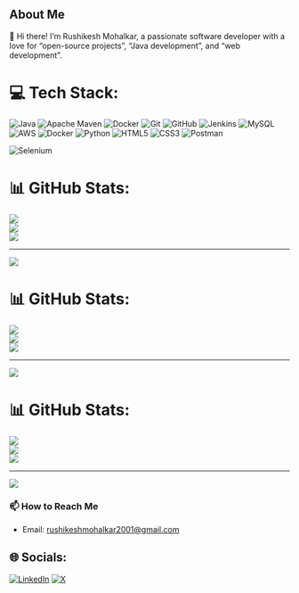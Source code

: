 ## About Me

👋 Hi there! I’m Rushikesh Mohalkar, a passionate software developer with a love for “open-source projects”, “Java development”, and “web development”.

<!--
### 🔭 Current Projects
- **Hotel-Reservation-System**: A Hotel Reservation System that allows users to book rooms, manage reservations, and handle payments. This project involves creating a user-friendly interface, managing databases, and implementing various functionalities like room availability checks, booking confirmations, and payment processing.

### 🌱 Learning
- Currently diving into “React”, “DSA”, and "Spring Boot".
- Exploring “Java development”.

### 💬 Ask Me About
- Java
- Python
- Selenium
- Cucumber
- TestNG
-->
  
# 💻 Tech Stack:
![Java](https://img.shields.io/badge/java-%23ED8B00.svg?style=for-the-badge&logo=openjdk&logoColor=white) ![Apache Maven](https://img.shields.io/badge/Apache%20Maven-C71A36?style=for-the-badge&logo=Apache%20Maven&logoColor=white) ![Docker](https://img.shields.io/badge/docker-%230db7ed.svg?style=for-the-badge&logo=docker&logoColor=white) ![Git](https://img.shields.io/badge/git-%23F05033.svg?style=for-the-badge&logo=git&logoColor=white) ![GitHub](https://img.shields.io/badge/github-%23121011.svg?style=for-the-badge&logo=github&logoColor=white) ![Jenkins](https://img.shields.io/badge/jenkins-%232C5263.svg?style=for-the-badge&logo=jenkins&logoColor=white) ![MySQL](https://img.shields.io/badge/mysql-4479A1.svg?style=for-the-badge&logo=mysql&logoColor=white) ![AWS](https://img.shields.io/badge/AWS-%23FF9900.svg?style=for-the-badge&logo=amazon-aws&logoColor=white) ![Docker](https://img.shields.io/badge/docker-%230db7ed.svg?style=for-the-badge&logo=docker&logoColor=white) ![Python](https://img.shields.io/badge/python-3670A0?style=for-the-badge&logo=python&logoColor=ffdd54) ![HTML5](https://img.shields.io/badge/html5-%23E34F26.svg?style=for-the-badge&logo=html5&logoColor=white) ![CSS3](https://img.shields.io/badge/css3-%231572B6.svg?style=for-the-badge&logo=css3&logoColor=white) ![Postman](https://img.shields.io/badge/Postman-FF6C37?style=for-the-badge&logo=postman&logoColor=white)

![Selenium](https://img.shields.io/badge/Selenium-FF6C37?style=for-the-badge&logo=Selenium&logoColor=white)


# 📊 GitHub Stats:
![](https://github-readme-stats.vercel.app/api?username=mohalkarushikesh&theme=dark&hide_border=false&include_all_commits=false&count_private=false)<br/>
![](https://github-readme-streak-stats.herokuapp.com/?user=mohalkarushikesh&theme=dark&hide_border=false)<br/>
![](https://github-readme-stats.vercel.app/api/top-langs/?username=mohalkarushikesh&theme=dark&hide_border=false&include_all_commits=false&count_private=false&layout=compact)

---
[![](https://visitcount.itsvg.in/api?id=mohalkarushikesh&icon=0&color=0)](https://visitcount.itsvg.in)

<!-- Proudly created with GPRM ( https://gprm.itsvg.in ) -->

# 📊 GitHub Stats:
![](https://github-readme-stats.vercel.app/api?username=mohalkarushikesh&theme=dark&hide_border=false&include_all_commits=false&count_private=false)<br/>
![](https://github-readme-streak-stats.herokuapp.com/?user=mohalkarushikesh&theme=dark&hide_border=false)<br/>
![](https://github-readme-stats.vercel.app/api/top-langs/?username=mohalkarushikesh&theme=dark&hide_border=false&include_all_commits=false&count_private=false&layout=compact)

---
[![](https://visitcount.itsvg.in/api?id=mohalkarushikesh&icon=0&color=0)](https://visitcount.itsvg.in)

<!-- Proudly created with GPRM ( https://gprm.itsvg.in ) -->

# 📊 GitHub Stats:
![](https://github-readme-stats.vercel.app/api?username=mohalkarushikesh&theme=dark&hide_border=false&include_all_commits=false&count_private=false)<br/>
![](https://github-readme-streak-stats.herokuapp.com/?user=mohalkarushikesh&theme=dark&hide_border=false)<br/>
![](https://github-readme-stats.vercel.app/api/top-langs/?username=mohalkarushikesh&theme=dark&hide_border=false&include_all_commits=false&count_private=false&layout=compact)

---
[![](https://visitcount.itsvg.in/api?id=mohalkarushikesh&icon=0&color=0)](https://visitcount.itsvg.in)  
### 📫 How to Reach Me
- Email: rushikeshmohalkar2001@gmail.com
  
## 🌐 Socials:
[![LinkedIn](https://img.shields.io/badge/LinkedIn-%230077B5.svg?logo=linkedin&logoColor=white)](https://linkedin.com/in/https://www.linkedin.com/in/rushikesh-mohalkar/) [![X](https://img.shields.io/badge/X-black.svg?logo=X&logoColor=white)](https://x.com/https://x.com/mohalkar_rushi) 
<!--
### ⚡ Fun Fact
- 404 Not Found
-->

<!-- Proudly created with GPRM ( https://gprm.itsvg.in ) -->









